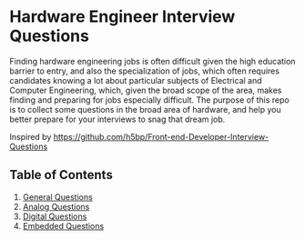 # Hardware Engineer Interview Questions

Finding hardware engineering jobs is often difficult given the high education barrier to entry, and also the specialization of jobs, which often requires candidates knowing a lot about particular subjects of Electrical and Computer Engineering, which, given the broad scope of the area, makes finding and preparing for jobs especially difficult. The purpose of this repo is to collect some questions in the broad area of hardware, and help you better prepare for your interviews to snag that dream job.

Inspired by https://github.com/h5bp/Front-end-Developer-Interview-Questions

## Table of Contents

  1. [General Questions](questions/general-questions.md)
  2. [Analog Questions](questions/analog-questions.md)
  3. [Digital Questions](questions/digital-questions.md)
  4. [Embedded Questions](questions/embedded-questions.md)
